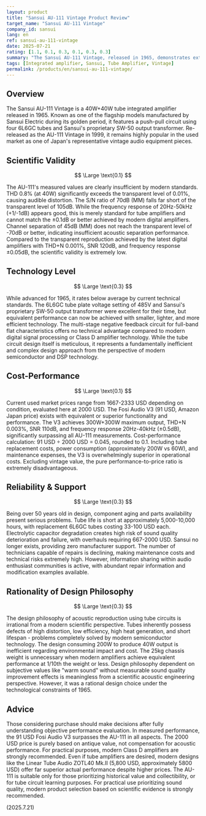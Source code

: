 ```yaml
---
layout: product
title: "Sansui AU-111 Vintage Product Review"
target_name: "Sansui AU-111 Vintage"
company_id: sansui
lang: en
ref: sansui-au-111-vintage
date: 2025-07-21
rating: [1.1, 0.1, 0.3, 0.1, 0.3, 0.3]
summary: "The Sansui AU-111 Vintage, released in 1965, demonstrates extremely low scientific validity when compared to modern digital equipment due to measured values of THD 0.8% and S/N ratio 70dB. With a price of approximately 2000 USD against the Fosi Audio V3 (91 USD) offering equivalent functionality, cost-performance is significantly inferior."
tags: [Integrated amplifier, Sansui, Tube Amplifier, Vintage]
permalink: /products/en/sansui-au-111-vintage/
---
```

## Overview

The Sansui AU-111 Vintage is a 40W+40W tube integrated amplifier released in 1965. Known as one of the flagship models manufactured by Sansui Electric during its golden period, it features a push-pull circuit using four 6L6GC tubes and Sansui's proprietary SW-50 output transformer. Re-released as the AU-111 Vintage in 1999, it remains highly popular in the used market as one of Japan's representative vintage audio equipment pieces.

## Scientific Validity

$$ \Large \text{0.1} $$

The AU-111's measured values are clearly insufficient by modern standards. THD 0.8% (at 40W) significantly exceeds the transparent level of 0.01%, causing audible distortion. The S/N ratio of 70dB (MM) falls far short of the transparent level of 105dB. While the frequency response of 20Hz-50kHz (+1/-1dB) appears good, this is merely standard for tube amplifiers and cannot match the ±0.1dB or better achieved by modern digital amplifiers. Channel separation of 45dB (MM) does not reach the transparent level of -70dB or better, indicating insufficient acoustic separation performance. Compared to the transparent reproduction achieved by the latest digital amplifiers with THD+N 0.001%, SNR 120dB, and frequency response ±0.05dB, the scientific validity is extremely low.

## Technology Level

$$ \Large \text{0.3} $$

While advanced for 1965, it rates below average by current technical standards. The 6L6GC tube plate voltage setting of 485V and Sansui's proprietary SW-50 output transformer were excellent for their time, but equivalent performance can now be achieved with smaller, lighter, and more efficient technology. The multi-stage negative feedback circuit for full-band flat characteristics offers no technical advantage compared to modern digital signal processing or Class D amplifier technology. While the tube circuit design itself is meticulous, it represents a fundamentally inefficient and complex design approach from the perspective of modern semiconductor and DSP technology.

## Cost-Performance

$$ \Large \text{0.1} $$

Current used market prices range from 1667-2333 USD depending on condition, evaluated here at 2000 USD. The Fosi Audio V3 (91 USD, Amazon Japan price) exists with equivalent or superior functionality and performance. The V3 achieves 300W+300W maximum output, THD+N 0.003%, SNR 110dB, and frequency response 20Hz-40kHz (±0.5dB), significantly surpassing all AU-111 measurements. Cost-performance calculation: 91 USD ÷ 2000 USD = 0.045, rounded to 0.1. Including tube replacement costs, power consumption (approximately 200W vs 60W), and maintenance expenses, the V3 is overwhelmingly superior in operational costs. Excluding vintage value, the pure performance-to-price ratio is extremely disadvantageous.

## Reliability & Support

$$ \Large \text{0.3} $$

Being over 50 years old in design, component aging and parts availability present serious problems. Tube life is short at approximately 5,000-10,000 hours, with replacement 6L6GC tubes costing 33-100 USD each. Electrolytic capacitor degradation creates high risk of sound quality deterioration and failure, with overhauls requiring 667-2000 USD. Sansui no longer exists, providing zero manufacturer support. The number of technicians capable of repairs is declining, making maintenance costs and technical risks extremely high. However, information sharing within audio enthusiast communities is active, with abundant repair information and modification examples available.

## Rationality of Design Philosophy

$$ \Large \text{0.3} $$

The design philosophy of acoustic reproduction using tube circuits is irrational from a modern scientific perspective. Tubes inherently possess defects of high distortion, low efficiency, high heat generation, and short lifespan - problems completely solved by modern semiconductor technology. The design consuming 200W to produce 40W output is inefficient regarding environmental impact and cost. The 25kg chassis weight is unnecessary when modern amplifiers achieve equivalent performance at 1/10th the weight or less. Design philosophy dependent on subjective values like "warm sound" without measurable sound quality improvement effects is meaningless from a scientific acoustic engineering perspective. However, it was a rational design choice under the technological constraints of 1965.

## Advice

Those considering purchase should make decisions after fully understanding objective performance evaluation. In measured performance, the 91 USD Fosi Audio V3 surpasses the AU-111 in all aspects. The 2000 USD price is purely based on antique value, not compensation for acoustic performance. For practical purposes, modern Class D amplifiers are strongly recommended. Even if tube amplifiers are desired, modern designs like the Linear Tube Audio ZOTL40 Mk.II (5,800 USD, approximately 5800 USD) offer far superior actual performance despite higher prices. The AU-111 is suitable only for those prioritizing historical value and collectibility, or for tube circuit learning purposes. For practical use prioritizing sound quality, modern product selection based on scientific evidence is strongly recommended.

(2025.7.21)